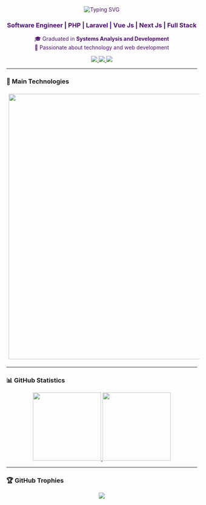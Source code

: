 <!-- Banner / Header -->
<div align="center" style="color:#4D0C70">
  <img src="https://readme-typing-svg.demolab.com?font=Fira+Code&pause=1000&color=FF0080&center=true&vCenter=true&width=435&lines=Gabriel+Boeira;Building+the+future;Turning+ideas+into+digital+reality" alt="Typing SVG" />
</div>

<h3 align="center" style="color:#4D0C70">Software Engineer | PHP | Laravel | Vue Js | Next Js | Full Stack</h3>

<p align="center" style="color:#4D0C70">
🎓 Graduated in <strong>Systems Analysis and Development</strong><br>
🚀 Passionate about technology and web development
</p>

<p align="center">
  <a href="https://www.linkedin.com/in/gabrielmboeira/">
    <img src="https://img.shields.io/badge/LinkedIn-0A66C2?style=for-the-badge&logo=linkedin&logoColor=white"/>
  </a>
  <a href="mailto:gabrielmboeira@gmail.com">
    <img src="https://img.shields.io/badge/Gmail-EA4335?style=for-the-badge&logo=gmail&logoColor=white"/>
  </a>
  <a href="https://gabrielboeira.com">
    <img src="https://img.shields.io/badge/Portfolio-000000?style=for-the-badge&logo=react&logoColor=white"/>
  </a>
</p>

---

### 🧠 Main Technologies

<p align="left">
  <img src="https://skillicons.dev/icons?i=laravel,php,vue,react,next,ts,js,html,css,tailwind,nodejs,postgres,mysql,git,docker" width="1200" height="700" style="margin: 6px;" />
</p>

---

### 📊 GitHub Statistics

<div align="center" style="color:#4D0C70">
  <a href="https://github.com/GabrielMBoeira">
    <img height="180em" src="https://github-readme-stats.vercel.app/api?username=GabrielMBoeira&show_icons=true&theme=radical&count_private=true&include_all_commits=true&custom_title=Gabriel%27s%20GitHub%20Stats" />
    <img height="180em" src="https://github-readme-stats.vercel.app/api/top-langs/?username=GabrielMBoeira&layout=compact&theme=radical&hide=html,css&langs_count=8" />
  </a>
</div>

---

### 🏆 GitHub Trophies

<div align="center" style="color:#4D0C70">
  <img src="https://github-profile-trophy.vercel.app/?username=GabrielMBoeira&theme=radical&no-frame=true&row=1&column=7" />
</div>

